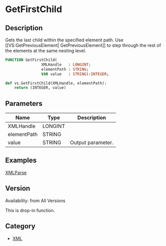 # GetFirstChild

## Description
Gets the last child within the specified element path. Use [[VS:GetPreviousElement| GetPreviousElement]] to step through the rest of the elements at the same nesting level.

```pascal
FUNCTION GetFirstChild(
				XMLHandle   : LONGINT;
				elementPath : STRING;
				VAR value   : STRING):INTEGER;
```

```python
def vs.GetFirstChild(XMLHandle, elementPath):
    return (INTEGER, value)
```

## Parameters
|Name|Type|Description|
|---|---|---|
|XMLHandle|LONGINT|   |
|elementPath|STRING|   |
|value|STRING|Output parameter.|

## Examples
[XMLParse](examples/XMLParse.md)

## Version
Availability: from All Versions

This is drop-in function.

## Category
* [XML](../Categories/XML.md)
